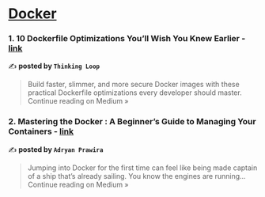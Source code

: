 
<h1><a href=https://medium.com/tag/docker/recommended target="_blank" rel="noopener noreferrer">Docker</a></h1>
<h3>1. 10 Dockerfile Optimizations You’ll Wish You Knew Earlier - <a href="https://medium.com/@ThinkingLoop/10-dockerfile-optimizations-youll-wish-you-knew-earlier-4d944defc36d?source=rss------docker-5" target="_blank" rel="noopener noreferrer">link</a></h3>

✍️ **posted by `Thinking Loop`**

<blockquote>Build faster, slimmer, and more secure Docker images with these practical Dockerfile optimizations every developer should master.
Continue reading on Medium »</blockquote>

<h3>2. Mastering the Docker : A Beginner’s Guide to Managing Your Containers - <a href="https://medium.com/@adryanmagatsu88/mastering-the-docker-a-beginners-guide-to-managing-your-containers-dc514a987223?source=rss------docker-5" target="_blank" rel="noopener noreferrer">link</a></h3>

✍️ **posted by `Adryan Prawira`**

<blockquote>Jumping into Docker for the first time can feel like being made captain of a ship that’s already sailing. You know the engines are running…
Continue reading on Medium »</blockquote>


